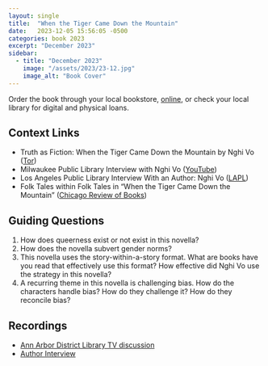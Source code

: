 ```yaml
---
layout: single
title:  "When the Tiger Came Down the Mountain"
date:   2023-12-05 15:56:05 -0500
categories: book 2023
excerpt: "December 2023"
sidebar:
  - title: "December 2023"
    image: "/assets/2023/23-12.jpg"
    image_alt: "Book Cover"
---
```


Order the book through your local bookstore, [online][buy], or check your local library for digital and physical loans. 

## Context Links
- Truth as Fiction: When the Tiger Came Down the Mountain by Nghi Vo ([Tor][tor])
- Milwaukee Public Library Interview with Nghi Vo ([YouTube][youtube])
- Los Angeles Public Library Interview With an Author: Nghi Vo ([LAPL][lapl])
- Folk Tales within Folk Tales in “When the Tiger Came Down the Mountain” ([Chicago Review of Books][chicago])

## Guiding Questions
1. How does queerness exist or not exist in this novella?
2. How does the novella subvert gender norms?
3. This novella uses the story-within-a-story format. What are books have you read that effectively use this format? How effective did Nghi Vo use the strategy in this novella?
4. A recurring theme in this novella is challenging bias. How do the characters handle bias? How do they challenge it? How do they reconcile bias?

## Recordings
- [Ann Arbor District Library TV discussion][aadl]
- [Author Interview][author-interview]

[buy]: https://bookshop.org/lists/2023-picks
[tor]: https://www.tor.com/2021/01/06/book-reviews-when-the-tiger-came-down-the-mountain-by-nghi-vo/
[youtube]: https://youtu.be/oQ8BdIdEB-8
[lapl]: https://www.lapl.org/collections-resources/blogs/lapl/interview-author-nghi-vo
[chicago]: https://chireviewofbooks.com/2020/12/11/the-tiger-came-down-the-mountain/
[aadl]: www.youtube.com/@AADL
[author-interview]: https://www.instagram.com/unerasedbc/